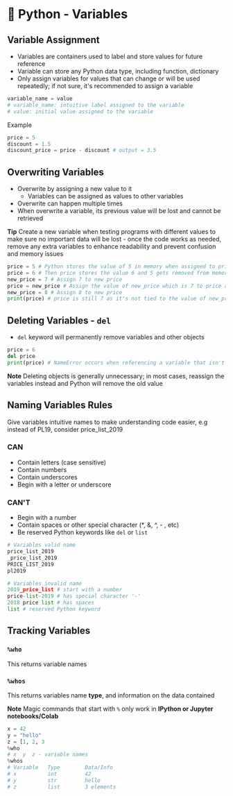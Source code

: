 # 📘 Python - Variables

## Variable Assignment
- Variables are containers used to label and store values for future reference
- Variable can store any Python data type, including function, dictionary
- Only assign variables for values that can change or will be used repeatedly; if not sure, it's recommended to assign a variable

```py
variable_name = value
# variable_name: intuitive label assigned to the variable
# value: initial value assigned to the variable
```
Example
```py
price = 5
discount = 1.5
discount_price = price - discount # output = 3.5
```

## Overwriting Variables
- Overwrite by assigning a new value to it
    - Variables can be assigned as values to other variables
- Overwrite can happen multiple times
- When overwrite a variable, its previous value will be lost and cannot be retrieved

**Tip**
Create a new variable when testing programs with different values to make sure no important data will be lost - once the code works as needed, remove any extra variables to enhance readability and prevent confusion and memory issues

```py
price = 5 # Python stores the value of 5 in memory when assigned to price
price = 6 # Then price stores the value 6 and 5 gets removed from memory
new_price = 7 # Assign 7 to new price
price = new_price # Assign the value of new_price which is 7 to price and 6 get removed from memory
new_price = 8 # Assign 8 to new price
print(price) # price is still 7 as it's not tied to the value of new_price!
```

## Deleting Variables - `del`
- `del` keyword will permanently remove variables and other objects

```py
price = 6
del price
print(price) # NameError occurs when referencing a variable that isn't defined
```
**Note**
Deleting objects is generally unnecessary; in most cases, reassign the variables instead and Python will remove the old value

## Naming Variables Rules
Give variables intuitive names to make understanding code easier, e.g instead of PL19, consider price_list_2019
### CAN
- Contain letters (case sensitive)
- Contain numbers
- Contain underscores
- Begin with a letter or underscore

### CAN'T
- Begin with a number
- Contain spaces or other special character (*, &, ^, - , etc)
- Be reserved Python keywords like `del` or `list`
```py
# Variables valid name
price_list_2019
_price_list_2019
PRICE_LIST_2019
pl2019

# Variables invalid name
2019_price_list # start with a number
price-list-2019 # has special character '-'
2018 price list # has spaces
list # reserved Python keyword
```

## Tracking Variables

### `%who`
This returns variable names 

### `%whos`
This returns variables name **type**, and information on the data contained

**Note**
Magic commands that start with `%` only work in **IPython or Jupyter notebooks/Colab**
```py
x = 42
y = "hello"
z = [1, 2, 3
%who
# x  y  z - variable names
%whos
# Variable   Type        Data/Info
# x          int         42
# y          str         hello
# z          list        3 elements
```
